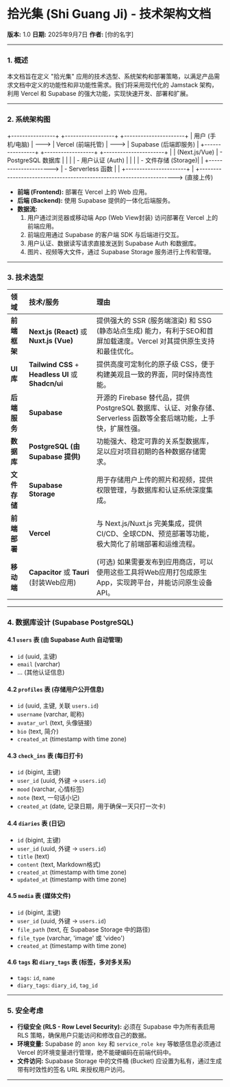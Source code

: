 # 拾光集 (Shi Guang Ji) - 技术架构文档

**版本:** 1.0
**日期:** 2025年9月7日
**作者:** [你的名字]

---

### 1. 概述

本文档旨在定义 "拾光集" 应用的技术选型、系统架构和部署策略，以满足产品需求文档中定义的功能性和非功能性需求。我们将采用现代化的 Jamstack 架构，利用 Vercel 和 Supabase 的强大功能，实现快速开发、部署和扩展。

---

### 2. 系统架构图

+----------------+      +------------------+      +----------------------+
|   用户 (手机/电脑) | ---> |  Vercel (前端托管) | ---> | Supabase (后端即服务) |
+----------------+      +------------------+      +----------------------+
|                      | (Next.js/Vue)         |  - PostgreSQL 数据库 |
|                      |                       |  - 用户认证 (Auth)   |
|                      |                       |  - 文件存储 (Storage)|
|                      +---------------------> |  - Serverless 函数  |
|                                              +----------------------+
|
+---------------------------------------------------------------------> (直接上传)

* **前端 (Frontend):** 部署在 Vercel 上的 Web 应用。
* **后端 (Backend):** 使用 Supabase 提供的一体化后端服务。
* **数据流:**
    1.  用户通过浏览器或移动端 App (Web View封装) 访问部署在 Vercel 上的前端应用。
    2.  前端应用通过 Supabase 的客户端 SDK 与后端进行交互。
    3.  用户认证、数据读写请求直接发送到 Supabase Auth 和数据库。
    4.  图片、视频等大文件，通过 Supabase Storage 服务进行上传和管理。

---

### 3. 技术选型

| 领域       | 技术/服务                                                               | 理由                                                                                                                  |
| :--------- | :---------------------------------------------------------------------- | :-------------------------------------------------------------------------------------------------------------------- |
| **前端框架** | **Next.js (React)** 或 **Nuxt.js (Vue)** | 提供强大的 SSR (服务端渲染) 和 SSG (静态站点生成) 能力，有利于SEO和首屏加载速度。Vercel 对其提供原生支持和最佳优化。 |
| **UI 库** | **Tailwind CSS** + **Headless UI** 或 **Shadcn/ui** | 提供高度可定制化的原子级 CSS，便于构建美观且一致的界面，同时保持高性能。                                          |
| **后端服务** | **Supabase** | 开源的 Firebase 替代品，提供 PostgreSQL 数据库、认证、对象存储、Serverless 函数等全套后端功能，上手快，扩展性强。 |
| **数据库** | **PostgreSQL (由 Supabase 提供)** | 功能强大、稳定可靠的关系型数据库，足以应对项目初期的各种数据存储需求。                                                  |
| **文件存储** | **Supabase Storage** | 用于存储用户上传的照片和视频，提供权限管理，与数据库和认证系统深度集成。                                              |
| **前端部署** | **Vercel** | 与 Next.js/Nuxt.js 完美集成，提供 CI/CD、全球CDN、预览部署等功能，极大简化了前端部署和运维流程。               |
| **移动端** | **Capacitor** 或 **Tauri** (封装Web应用)                                | (可选) 如果需要发布到应用商店，可以使用这些工具将Web应用打包成原生 App，实现跨平台，并能访问原生设备API。             |

---

### 4. 数据库设计 (Supabase PostgreSQL)

#### 4.1 `users` 表 (由 Supabase Auth 自动管理)
* `id` (uuid, 主键)
* `email` (varchar)
* ... (其他认证信息)

#### 4.2 `profiles` 表 (存储用户公开信息)
* `id` (uuid, 主键, 关联 `users.id`)
* `username` (varchar, 昵称)
* `avatar_url` (text, 头像链接)
* `bio` (text, 简介)
* `created_at` (timestamp with time zone)

#### 4.3 `check_ins` 表 (每日打卡)
* `id` (bigint, 主键)
* `user_id` (uuid, 外键 -> `users.id`)
* `mood` (varchar, 心情标签)
* `note` (text, 一句话小记)
* `created_at` (date, 记录日期，用于确保一天只打一次卡)

#### 4.4 `diaries` 表 (日记)
* `id` (bigint, 主键)
* `user_id` (uuid, 外键 -> `users.id`)
* `title` (text)
* `content` (text, Markdown格式)
* `created_at` (timestamp with time zone)
* `updated_at` (timestamp with time zone)

#### 4.5 `media` 表 (媒体文件)
* `id` (bigint, 主键)
* `user_id` (uuid, 外键 -> `users.id`)
* `file_path` (text, 在 Supabase Storage 中的路径)
* `file_type` (varchar, 'image' 或 'video')
* `created_at` (timestamp with time zone)

#### 4.6 `tags` 和 `diary_tags` 表 (标签，多对多关系)
* `tags`: `id`, `name`
* `diary_tags`: `diary_id`, `tag_id`

---

### 5. 安全考虑

* **行级安全 (RLS - Row Level Security):** 必须在 Supabase 中为所有表启用 RLS 策略，确保用户只能访问和修改自己的数据。
* **环境变量:** Supabase 的 `anon key` 和 `service_role key` 等敏感信息必须通过 Vercel 的环境变量进行管理，绝不能硬编码在前端代码中。
* **文件访问:** Supabase Storage 中的文件桶 (Bucket) 应设置为私有，通过生成带有时效性的签名 URL 来授权用户访问。

---